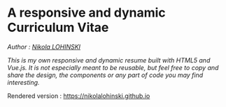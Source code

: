 # A responsive and dynamic Curriculum Vitae

_Author : [Nikola LOHINSKI](https://github.com/NikolaLohinski)_

_This is my own responsive and dynamic resume built with HTML5 and Vue.js. It is not especially meant to be reusable, but feel free to copy and share the design, the components or any part of code you may find interesting._

Rendered version : https://nikolalohinski.github.io

